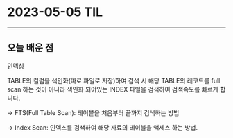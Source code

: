 # 2023-05-05 TIL

---

## 오늘 배운 점

인덱싱

TABLE의 컬럼을 색인화(따로 파일로 저장)하여 검색 시 해당 TABLE의 레코드를 full scan 하는 것이 아니라 색인화 되어있는 INDEX 파일을 검색하여 검색속도를 빠르게 합니다.


-> FTS(Full Table Scan): 테이블을 처음부터 끝까지 검색하는 방법


-> Index Scan: 인덱스를 검색하여 해당 자료의 테이블을 액세스 하는 방법.

